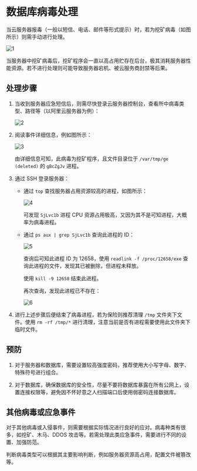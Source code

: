 # 数据库病毒处理

当云服务器报毒（一般以短信、电话、邮件等形式提示）时，若为挖矿病毒（如图所示）则需手动进行处理。

![1](https://oss.isiou.cn/PicGo/202407051721508.png)

当服务器中挖矿病毒后，挖矿程序会一直以高占用贮存在后台，极其消耗服务器性能资源。若不进行处理则可能导致服务器宕机、被云服务商封禁等后果。

## 处理步骤

1. 当收到服务器应急短信后，则需尽快登录云服务器控制台，查看所中病毒类型、路径等（以阿里云服务器为例）：

   ![2](https://oss.isiou.cn/PicGo/202407051724825.png)

2. 阅读事件详细信息，例如图所示：

   ![3](https://oss.isiou.cn/PicGo/202407051725168.png)

   由详细信息可知，此病毒为挖矿程序，且文件目录位于 `/var/tmp/ge (deleted)` 的 `gBcZgJv` 进程。

3. 通过 SSH 登录服务器：

   - 通过 `top` 查找服务器占用资源较高的进程，如图所示：

     ![4](https://oss.isiou.cn/PicGo/202407051720486.png)

     可发现 `SjLvc1b` 进程 CPU 资源占用极高，又因为其不是可知进程，大概率为病毒进程。

   - 通过 `ps aux | grep SjLvc1b` 查询此进程的 ID：

     ![5](https://oss.isiou.cn/PicGo/202407051733981.png)

     查询后可知此进程 ID 为 12658，使用 `readlink -f /proc/12658/exe` 查询此进程的文件，发现其已被删除，但进程未释放。

     使用 `kill -9 12658` 结束此进程。

     再次查询，发现此进程已不存在：

     ![6](https://oss.isiou.cn/PicGo/202407051736867.png)

4. 进行上述步骤后便结束了病毒进程，若为保险则推荐清理 `/tmp` 文件夹下文件。使用 `rm -rf /tmp/*` 进行清理，注意当前是否有进程需要使用此文件夹下临时文件。

## 预防

1. 对于服务器和数据库，需要设置较高强度密码，推荐使用大小写字母、数字、特殊符号进行组合。

2. 对于数据库，确保数据库的安全性，尽量不要将数据库暴露在所有公网上，设置连接权限等，避免因不怀好意之人扫描端口后使用弱密码连接数据库。

## 其他病毒或应急事件

对于其他病毒或入侵事件，则需要根据实际情况进行良好的应对。病毒种类有很多，如挖矿、木马、DDOS 攻击等。若需处理此类应急事件，需要进行不同的设置、加强防范。

判断病毒类型可以根据其主要影响判断，例如服务器资源高占用，配置文件被篡改等。
